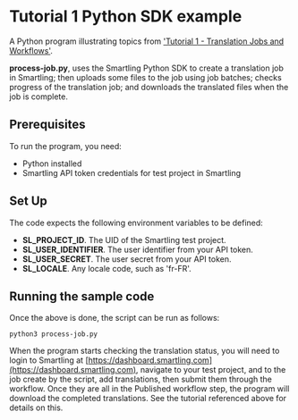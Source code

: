 # Tutorial 1 Python SDK example
A Python program illustrating topics from   ['Tutorial 1 - Translation Jobs and Workflows'](https://help.smartling.com/hc/en-us/articles/1260804711510-Tutorial-1-Translation-Jobs-and-Workflows).

**process-job.py**, uses the Smartling Python SDK to create a translation job in Smartling; then uploads some files to the job using job batches; checks progress of the translation job; and downloads the translated files when the job is complete.

## Prerequisites
To run the program, you need:

* Python installed
* Smartling API token credentials for test project in Smartling

## Set Up
The code expects the following environment variables to be defined:

* **SL_PROJECT_ID**. The UID of the Smartling test project.
* **SL_USER_IDENTIFIER**. The user identifier from your API token.
* **SL_USER_SECRET**. The user secret from your API token.
* **SL_LOCALE**. Any locale code, such as 'fr-FR'. 


## Running the sample code
Once the above is done, the script can be run as follows:

```
python3 process-job.py
```

When the program starts checking the translation status, you will need to login to Smartling at [https://dashboard.smartling.com](https://dashboard.smartling.com), navigate to your test project, and to the job create by the script, add translations, then submit them through the workflow. Once they are all in the Published workflow step, the program will download the completed translations. See the tutorial referenced above for details on this.

